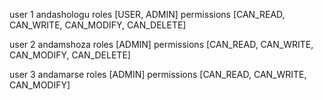 user 1 
andashologu roles [USER, ADMIN] permissions [CAN_READ, CAN_WRITE, CAN_MODIFY, CAN_DELETE] 

user 2
andamshoza roles [ADMIN] permissions [CAN_READ, CAN_WRITE, CAN_MODIFY, CAN_DELETE] 

user 3
andamarse roles [ADMIN] permissions [CAN_READ, CAN_WRITE, CAN_MODIFY]